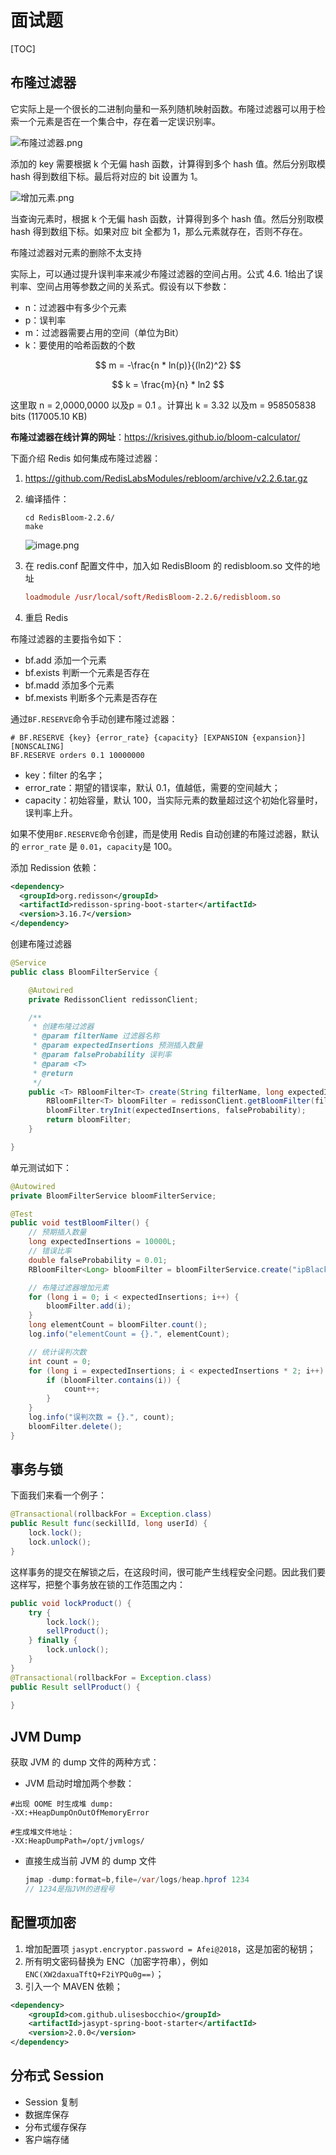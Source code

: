 # 面试题

[TOC]

## 布隆过滤器

它实际上是一个很长的二进制向量和一系列随机映射函数。布隆过滤器可以用于检索一个元素是否在一个集合中，存在着一定误识别率。

![布隆过滤器.png](./assets/9ebde5c11ad69447314c216acf188fc8.png)

添加的 key 需要根据 k 个无偏 hash 函数，计算得到多个 hash 值。然后分别取模 hash 得到数组下标。最后将对应的 bit 设置为 1。

![增加元素.png](./assets/a3e7d217ecb825e94bdc577a467eb29d.png)

当查询元素时，根据 k 个无偏 hash 函数，计算得到多个 hash 值。然后分别取模 hash 得到数组下标。如果对应 bit 全都为 1，那么元素就存在，否则不存在。

布隆过滤器对元素的删除不太支持

实际上，可以通过提升误判率来减少布隆过滤器的空间占用。公式 4.6. 1给出了误判率、空间占用等参数之间的关系式。假设有以下参数：

- n：过滤器中有多少个元素
- p：误判率
- m：过滤器需要占用的空间（单位为Bit）
- k：要使用的哈希函数的个数

$$
m = -\frac{n * ln(p)}{(ln2)^2}
$$

$$
k = \frac{m}{n} * ln2
$$

这里取 n = 2,0000,0000 以及p = 0.1 。计算出 k = 3.32 以及m = 958505838 bits (117005.10 KB)

**布隆过滤器在线计算的网址**：https://krisives.github.io/bloom-calculator/

下面介绍 Redis 如何集成布隆过滤器：

1. https://github.com/RedisLabsModules/rebloom/archive/v2.2.6.tar.gz

2. 编译插件：

   ~~~shell
   cd RedisBloom-2.2.6/
   make
   ~~~

   ![image.png](./assets/f11054f4f831b629a46b3d4e727b4c6d.png)

3. 在 redis.conf 配置文件中，加入如 RedisBloom 的 redisbloom.so 文件的地址

   ~~~conf
   loadmodule /usr/local/soft/RedisBloom-2.2.6/redisbloom.so
   ~~~

4. 重启 Redis 





布隆过滤器的主要指令如下：

- bf.add 添加一个元素
- bf.exists 判断一个元素是否存在
- bf.madd 添加多个元素
- bf.mexists 判断多个元素是否存在

通过`BF.RESERVE`命令手动创建布隆过滤器：

~~~shell
# BF.RESERVE {key} {error_rate} {capacity} [EXPANSION {expansion}] [NONSCALING]
BF.RESERVE orders 0.1 10000000
~~~

- key：filter 的名字；
- error_rate：期望的错误率，默认 0.1，值越低，需要的空间越大；
- capacity：初始容量，默认 100，当实际元素的数量超过这个初始化容量时，误判率上升。

如果不使用`BF.RESERVE`命令创建，而是使用 Redis 自动创建的布隆过滤器，默认的 `error_rate` 是 `0.01`，`capacity`是 100。



添加 Redission 依赖：

```xml
<dependency>
  <groupId>org.redisson</groupId>
  <artifactId>redisson-spring-boot-starter</artifactId>
  <version>3.16.7</version>
</dependency>
```

创建布隆过滤器

```java
@Service
public class BloomFilterService {

    @Autowired
    private RedissonClient redissonClient;

    /**
     * 创建布隆过滤器
     * @param filterName 过滤器名称
     * @param expectedInsertions 预测插入数量
     * @param falseProbability 误判率
     * @param <T>
     * @return
     */
    public <T> RBloomFilter<T> create(String filterName, long expectedInsertions, double falseProbability) {
        RBloomFilter<T> bloomFilter = redissonClient.getBloomFilter(filterName);
        bloomFilter.tryInit(expectedInsertions, falseProbability);
        return bloomFilter;
    }

}
```

单元测试如下：

```java
@Autowired
private BloomFilterService bloomFilterService;

@Test
public void testBloomFilter() {
    // 预期插入数量
    long expectedInsertions = 10000L;
    // 错误比率
    double falseProbability = 0.01;
    RBloomFilter<Long> bloomFilter = bloomFilterService.create("ipBlackList", expectedInsertions, falseProbability);

    // 布隆过滤器增加元素
    for (long i = 0; i < expectedInsertions; i++) {
        bloomFilter.add(i);
    }
    long elementCount = bloomFilter.count();
    log.info("elementCount = {}.", elementCount);

    // 统计误判次数
    int count = 0;
    for (long i = expectedInsertions; i < expectedInsertions * 2; i++) {
        if (bloomFilter.contains(i)) {
            count++;
        }
    }
    log.info("误判次数 = {}.", count);
    bloomFilter.delete();
}
```



## 事务与锁

下面我们来看一个例子：

~~~java
@Transactional(rollbackFor = Exception.class)
public Result func(seckillId, long userId) {
    lock.lock();
    lock.unlock();
}
~~~

这样事务的提交在解锁之后，在这段时间，很可能产生线程安全问题。因此我们要这样写，把整个事务放在锁的工作范围之内：

~~~java
public void lockProduct() {
    try {
        lock.lock();
        sellProduct();
    } finally {
        lock.unlock();
    }
}
@Transactional(rollbackFor = Exception.class)
public Result sellProduct() {
    
}
~~~



## JVM Dump

获取 JVM 的 dump 文件的两种方式：

-  JVM 启动时增加两个参数：

  ~~~shell
  #出现 OOME 时生成堆 dump: 
  -XX:+HeapDumpOnOutOfMemoryError
  
  #生成堆文件地址：
  -XX:HeapDumpPath=/opt/jvmlogs/
  ~~~

- 直接生成当前 JVM 的 dump 文件

  ~~~java
  jmap -dump:format=b,file=/var/logs/heap.hprof 1234
  // 1234是指JVM的进程号
  ~~~

## 配置项加密

1. 增加配置项 `jasypt.encryptor.password = Afei@2018`，这是加密的秘钥；
2. 所有明文密码替换为 ENC（加密字符串），例如 `ENC(XW2daxuaTftQ+F2iYPQu0g==)`；
3. 引入一个 MAVEN 依赖；

~~~xml
<dependency>
    <groupId>com.github.ulisesbocchio</groupId>
    <artifactId>jasypt-spring-boot-starter</artifactId>
    <version>2.0.0</version>
</dependency>
~~~

## 分布式 Session

- Session 复制
- 数据库保存
- 分布式缓存保存
- 客户端存储

